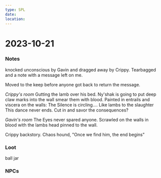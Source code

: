 ```yaml
---
type: SPL
date: 
location:
---
```


# 2023-10-21

### Notes

knocked unconscious by Gavin and dragged away by Crippy. Tearbagged and a note with a message left on me.

Moved to the keep before anyone got back to return the message.

_Crippy's room_
Gutting the lamb over his bed. Ny'shak is going to put deep claw marks into the wall smear them with blood. Painted in entrails and viscera on the walls: The Silence is circling.... Like lambs to the slaughter This dance never ends. Cut in and savor the consequences?

_Gavin's room_
The Eyes never spared anyone. Scrawled on the walls in blood with the lambs head pinned to the wall. 

Crippy backstory.
Chaos hound, "Once we find him, the end begins"

### Loot

ball jar

### NPCs